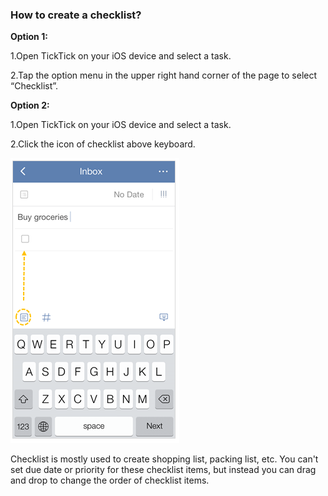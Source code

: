 ### How to create a checklist?

**Option 1:**

1.Open TickTick on your iOS device and select a task.

2.Tap the option menu in the upper right hand corner of the page to select “Checklist”.


**Option 2:**

1.Open TickTick on your iOS device and select a task.

2.Click the icon of checklist above keyboard.

![](../images/ioschecklist.png)

Checklist is mostly used to create shopping list, packing list, etc. You can't set due date or priority for these checklist items, but instead you can drag and drop to change the order of checklist items. 
